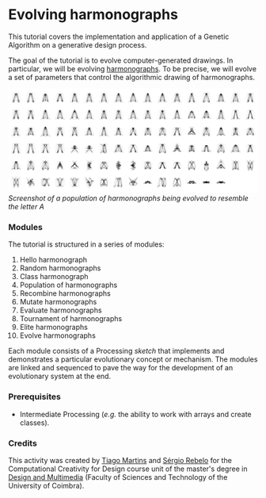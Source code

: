 # Evolving harmonographs

This tutorial covers the implementation and application of a Genetic Algorithm on a generative design process.

The goal of the tutorial is to evolve computer-generated drawings. In particular, we will be evolving [harmonographs](https://en.wikipedia.org/wiki/Harmonograph). To be precise, we will evolve a set of parameters that control the algorithmic drawing of harmonographs.

![](images/evolving-A.png)
*Screenshot of a population of harmonographs being evolved to resemble the letter A*

### Modules

The tutorial is structured in a series of modules:

1. Hello harmonograph
2. Random harmonographs
3. Class harmonograph
4. Population of harmonographs
5. Recombine harmonographs
6. Mutate harmonographs
7. Evaluate harmonographs
8. Tournament of harmonographs
9. Elite harmonographs
10. Evolve harmonographs

Each module consists of a Processing *sketch* that implements and demonstrates a particular evolutionary concept or mechanism. The modules are linked and sequenced to pave the way for the development of an evolutionary system at the end.

### Prerequisites

- Intermediate Processing (*e.g.* the ability to work with arrays and create classes).

### Credits

This activity was created by [Tiago Martins](http://cdv.dei.uc.pt/people/tiago-martins/) and [Sérgio Rebelo](https://cdv.dei.uc.pt/authors/sergio-rebelo/) for the Computational Creativity for Design course unit of the master's degree in [Design and Multimedia](https://dm.dei.uc.pt) (Faculty of Sciences and Technology of the University of Coimbra).